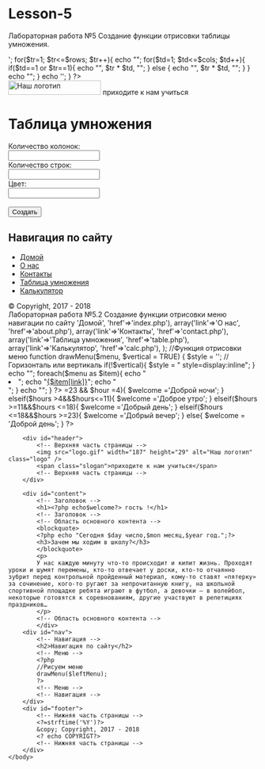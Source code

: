 # Lesson-5
Лабораторная работа №5
Создание функции отрисовки таблицы умножения. 
<?php
function getTable($cols=10, $rows=10, $color="green"){
static $count=0;
$count++;
echo '<table border="1">';
for($tr=1; $tr<=$rows; $tr++){
echo "<tr>";
for($td=1; $td<=$cols; $td++){
if($td==1 or $tr==1){
echo "<th style='background-color:$color'>", $tr * $td, "</th>";
} else {
echo "<td>", $tr * $td, "</td>";
}
}
echo "</tr>";
}
echo '</table>';
}
?>
<!DOCTYPE html PUBLIC "-//W3C//DTD XHTML 1.0 Transitional//EN" "http://www.w3.org/TR/xhtml1/DTD/xhtml1-transitional.dtd">
<html xmlns="http://www.w3.org/1999/xhtml" xml:lang="ru" lang="ru">
	<head>
		<title>Таблица умножения</title>
		<meta http-equiv="content-type"
			content="text/html; charset=utf-8" />
		<link rel="stylesheet" type="text/css" href="style.css" />
	</head>
	<body>
   		<div id="header">
			<!-- Верхняя часть страницы -->
			<img src="logo.gif" width="187" height="29" alt="Наш логотип" class="logo" />
			<span class="slogan">приходите к нам учиться</span>
			<!-- Верхняя часть страницы -->
		</div>
			<div id="content">
			<!-- Заголовок -->
			<h1>Таблица умножения</h1>
			<!-- Заголовок -->
			<!-- Область основного контента -->
			<form action=''>
				<label>Количество колонок: </label><br />
				<input name='cols' type='text' value="" /><br />
				<label>Количество строк: </label><br />
				<input name='rows' type='text' value="" /><br />
				<label>Цвет: </label><br />
				<input name='color' type='text' value="" /><br /><br />
				<input type='submit' value='Создать' />
				</form>
			 <!-- Таблица -->
<?php
getTable();
echo "Таблица была отрисована " . $count . " раз";
?>
	       <!-- Таблица -->
	       	<!-- Область основного контента -->
		    </div>
		    <div id="nav">
					<h2>Навигация по сайту</h2>     
			<!-- Меню -->
			<ul>
				<li><a href='index.php'>Домой</a></li>
				<li><a href='about.php'>О нас</a></li>
				<li><a href='contact.php'>Контакты</a></li>
				<li><a href='table.php'>Таблица умножения</a></li>
				<li><a href='calc.php'>Калькулятор</a></li>
			</ul>
			<!-- Меню -->
		</div>
		<div id="footer">
			<!-- Нижняя часть страницы -->
			&copy; Copyright, 2017 - 2018
			<!-- Нижняя часть страницы -->
		</div>
	</body>
</html>
Лабораторная работа №5.2
Создание функции отрисовки меню навигации по сайту
  <?php
//Инициализация массива
	$leftMenu = array(
		array('link'=>'Домой', 'href'=>'index.php'),
		array('link'=>'О нас', 'href'=>'about.php'),
		array('link'=>'Контакты', 'href'=>'contact.php'),
		array('link'=>'Таблица умножения', 'href'=>'table.php'),
		array('link'=>'Калькулятор', 'href'=>'calc.php'),
		);
//Функция отрисовки меню
function drawMenu($menu, $vertical = TRUE) {
	$style = '';
	//Горизонталь или вертикаль
	if(!$vertical){
        $style = " style=display:inline";
	}
	echo "<ul$style>";
	foreach($menu as $item){
	echo "<li>";
	echo "<a href='{$item[href]}'>{$item[link]}</a>";
	echo "</li>";	
	}		
	echo "</ul>";
   }
   ?>
<!DOCTYPE html PUBLIC "-//W3C//DTD XHTML 1.0 Transitional//EN" "http://www.w3.org/TR/xhtml1/DTD/xhtml1-transitional.dtd"> 
  <?php
    // Объявление константы
    define('COPYRIGT','Супер мега мастер');
    // Установка локали и выбор значений даты
       setlocale (LC_ALL, "russian");
      $day = strftime('%d');
      $mon = strftime('%m');
      $year = strftime('%Y');
      $hour = strftime('%H');// Переводит строку в целое число
      $welcome ='';// Инициализирует переменную для приветствия
      if($hour >=23 && $hour =4){
      $welcome ='Доброй ночи';
     }
      elseif($hours >4&&$hours<=11){
      $welcome ='Доброе утро';
    }
      elseif($hours >=11&&$hours <=18){
      $welcome ='Добрый день';
    }
      elseif($hours <=18&&$hours >=23){
      $welcome ='Добрый вечер';
    }
    else{
        $welcome = 'Доброй день';
    }
   ?> 
	<head>
		<title>Сайт нашей школы</title>
		<meta http-equiv="content-type"
			content="text/html; charset=utf-8" />
		<link rel="stylesheet" type="text/css" href="style.css" />
	</head>
	<body>

		<div id="header">
			<!-- Верхняя часть страницы -->
			<img src="logo.gif" width="187" height="29" alt="Наш логотип" class="logo" />
			<span class="slogan">приходите к нам учиться</span>
			<!-- Верхняя часть страницы -->
		</div>

		<div id="content">
			<!-- Заголовок -->
			<h1><?php echo$welcome?> гость !</h1>
			<!-- Заголовок -->
			<!-- Область основного контента -->
			<blockquote>
			<?php echo "Сегодня $day число,$mon месяц,$year год.";?>
			<h3>Зачем мы ходим в школу?</h3>
			</blockquote>
			<p>
			У нас каждую минуту что-то происходит и кипит жизнь. Проходят уроки и шумят перемены, кто-то отвечает у доски, кто-то отчаянно зубрит перед контрольной пройденный материал, кому-то ставят «пятерку» за сочинение, кого-то ругают за непрочитанную книгу, на школьной спортивной площадке ребята играют в футбол, а девочки – в волейбол, некоторые готовятся к соревнованиям, другие участвуют в репетициях праздников…
			</p>
			<!-- Область основного контента -->
			</div>
		<div id="nav">
			<!-- Навигация -->
			<h2>Навигация по сайту</h2>
			<!-- Меню -->
		    <?php
			//Рисуем меню
			drawMenu($leftMenu);
		    ?>
			<!-- Меню -->
			<!-- Навигация -->
		</div>
		<div id="footer">
			<!-- Нижняя часть страницы -->
			<?=strftime('%Y')?>
			&copy; Copyright, 2017 - 2018
			<? echo COPYRIGT?>
			<!-- Нижняя часть страницы -->
		</div>
	</body>
</html>
